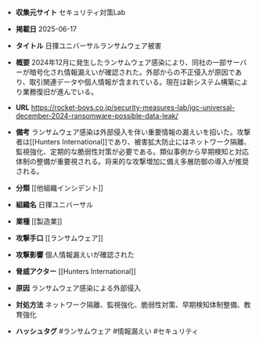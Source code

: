 - **収集元サイト**
セキュリティ対策Lab

- **掲載日**
2025-06-17

- **タイトル**
日揮ユニバーサルランサムウェア被害

- **概要**
2024年12月に発生したランサムウェア感染により、同社の一部サーバーが暗号化され情報漏えいが確認された。外部からの不正侵入が原因であり、取引関連データや個人情報が含まれている。現在は新システム構築により業務復旧が進んでいる。

- **URL**
https://rocket-boys.co.jp/security-measures-lab/jgc-universal-december-2024-ransomware-possible-data-leak/

- **備考**
ランサムウェア感染は外部侵入を伴い重要情報の漏えいを招いた。攻撃者は[[Hunters International]]であり、被害拡大防止にはネットワーク隔離、監視強化、定期的な脆弱性対策が必要である。類似事例から早期検知と対応体制の整備が重要視される。将来的な攻撃増加に備え多層防御の導入が推奨される。

- **分類**
[[他組織インシデント]]

- **組織名**
日揮ユニバーサル

- **業種**
[[製造業]]

- **攻撃手口**
[[ランサムウェア]]

- **攻撃影響**
個人情報漏えいが確認された

- **脅威アクター**
[[Hunters International]]

- **原因**
ランサムウェア感染による外部侵入

- **対処方法**
ネットワーク隔離、監視強化、脆弱性対策、早期検知体制整備、教育強化

- **ハッシュタグ**
#ランサムウェア #情報漏えい #セキュリティ
